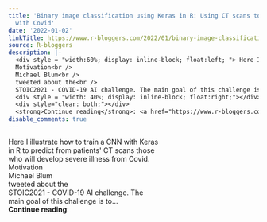 ```yaml
---
title: 'Binary image classification using Keras in R: Using CT scans to predict patients
  with Covid'
date: '2022-01-02'
linkTitle: https://www.r-bloggers.com/2022/01/binary-image-classification-using-keras-in-r-using-ct-scans-to-predict-patients-with-covid/
source: R-bloggers
description: |-
  <div style = "width:60%; display: inline-block; float:left; "> Here I illustrate how to train a CNN with Keras in R to predict from patients' CT scans those who will develop severe illness from Covid.<br />
  Motivation<br />
  Michael Blum<br />
  tweeted about the<br />
  STOIC2021 - COVID-19 AI challenge. The main goal of this challenge is to...</div>
  <div style = "width: 40%; display: inline-block; float:right;"></div>
  <div style="clear: both;"></div>
  <strong>Continue reading</strong>: <a href="https://www.r-bloggers.com/2022/01/binary-image-classification-using-keras-in-r-using-ct-scans-to-predict-pat ...
disable_comments: true
---
```

<div style = "width:60%; display: inline-block; float:left; "> Here I illustrate how to train a CNN with Keras in R to predict from patients' CT scans those who will develop severe illness from Covid.<br />
Motivation<br />
Michael Blum<br />
tweeted about the<br />
STOIC2021 - COVID-19 AI challenge. The main goal of this challenge is to...</div>
<div style = "width: 40%; display: inline-block; float:right;"></div>
<div style="clear: both;"></div>
<strong>Continue reading</strong>: <a href="https://www.r-bloggers.com/2022/01/binary-image-classification-using-keras-in-r-using-ct-scans-to-predict-pat ...